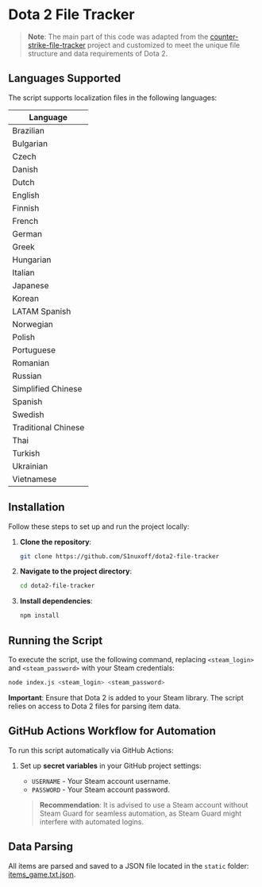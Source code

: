 
# Dota 2 File Tracker

> **Note**: The main part of this code was adapted from the [counter-strike-file-tracker](https://github.com/ByMykel/counter-strike-file-tracker) project and customized to meet the unique file structure and data requirements of Dota 2.

## Languages Supported

The script supports localization files in the following languages:

| Language         |
| ---------------- |
| Brazilian        |
| Bulgarian        |
| Czech            |
| Danish           |
| Dutch            |
| English          |
| Finnish          |
| French           |
| German           |
| Greek            |
| Hungarian        |
| Italian          |
| Japanese         |
| Korean           |
| LATAM Spanish    |
| Norwegian        |
| Polish           |
| Portuguese       |
| Romanian         |
| Russian          |
| Simplified Chinese|
| Spanish          |
| Swedish          |
| Traditional Chinese|
| Thai             |
| Turkish          |
| Ukrainian        |
| Vietnamese       |

## Installation

Follow these steps to set up and run the project locally:

1. **Clone the repository**:
   ```bash
   git clone https://github.com/S1nuxoff/dota2-file-tracker
   ```

2. **Navigate to the project directory**:
   ```bash
   cd dota2-file-tracker
   ```

3. **Install dependencies**:
   ```bash
   npm install
   ```

## Running the Script

To execute the script, use the following command, replacing `<steam_login>` and `<steam_password>` with your Steam credentials:

```bash
node index.js <steam_login> <steam_password>
```

**Important**: Ensure that Dota 2 is added to your Steam library. The script relies on access to Dota 2 files for parsing item data.

## GitHub Actions Workflow for Automation

To run this script automatically via GitHub Actions:

1. Set up **secret variables** in your GitHub project settings:
   - `USERNAME` - Your Steam account username.
   - `PASSWORD` - Your Steam account password.

   > **Recommendation**: It is advised to use a Steam account without Steam Guard for seamless automation, as Steam Guard might interfere with automated logins.

## Data Parsing

All items are parsed and saved to a JSON file located in the `static` folder: [items_game.txt.json](https://github.com/S1nuxoff/dota2-file-tracker/blob/main/static/items_game.txt.json).

